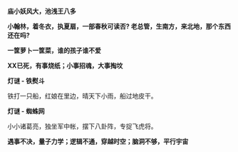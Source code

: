 **庙小妖风大，池浅王八多**

**小翰林，着冬衣，执夏扇，一部春秋可读否?
  老总管，生南方，来北地，那个东西还在吗?**

**一筐萝卜一筐菜，谁的孩子谁不爱**

**XX已死，有事烧纸；小事招魂，大事掏坟**

**灯谜 - 铁熨斗**

铁打一只船，红娘在里边，晴天下小雨，船过地皮干。

**灯谜 - 蜘蛛网**

小小诸葛亮，独坐军中帐，摆下八卦阵，专捉飞虎将。

**遇事不决，量子力学；逻辑不通，穿越时空；脑洞不够，平行宇宙**
